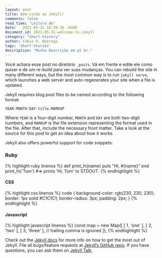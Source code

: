 ```yaml
---
layout: post
title: Bem-vindo ao Jekyll!
comments: false
read_time: "Leitura de"
date:   2021-05-31 18:39:36 -0300
document_id: 2021-05-31-welcome-to-jekyll
category: "short-history"
author: Fábio R. Nóbrega
tags: 'Short-Stories'
description: "Minha Descrição em pt br."
---
```

Você achara esse post no diretório `_posts`. Vá em frente e edite ele como quiser e de um re-build para ver suas mudanças. You can rebuild the site in many different ways, but the most common way is to run `jekyll serve`, which launches a web server and auto-regenerates your site when a file is updated.

Jekyll requires blog post files to be named according to the following format:

`YEAR-MONTH-DAY-title.MARKUP`

Where `YEAR` is a four-digit number, `MONTH` and `DAY` are both two-digit numbers, and `MARKUP` is the file extension representing the format used in the file. After that, include the necessary front matter. Take a look at the source for this post to get an idea about how it works.

Jekyll also offers powerful support for code snippets:
### Ruby 

{% highlight ruby linenos %}
def print_hi(name)
  puts "Hi, #{name}"
end
print_hi('Tom')
#=> prints 'Hi, Tom' to STDOUT.
{% endhighlight %}

#### CSS 

{% highlight css linenos %}
code {
    background-color: rgb(230, 230, 230);
    border: 1px solid #C1C1C1;
    border-radius: 3px;
    padding: 2px;
}
{% endhighlight %}

#### Javascript 

{% highlight javascript linenos %}
const map = new Map([
  [ 1, 'one' ],
  [ 2, 'two' ],
  [ 3, 'three' ], // trailing comma is ignored
]);
{% endhighlight %}



Check out the [Jekyll docs][jekyll-docs] for more info on how to get the most out of Jekyll. File all bugs/feature requests at [Jekyll’s GitHub repo][jekyll-gh]. If you have questions, you can ask them on [Jekyll Talk][jekyll-talk].

[jekyll-docs]: https://jekyllrb.com/docs/home
[jekyll-gh]:   https://github.com/jekyll/jekyll
[jekyll-talk]: https://talk.jekyllrb.com/
